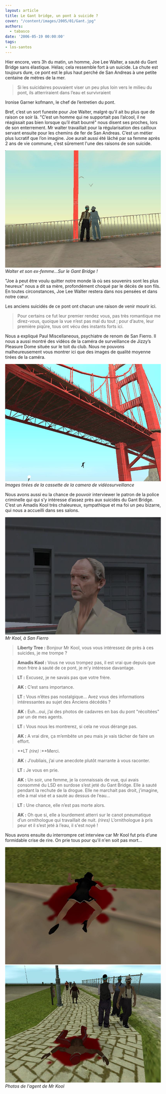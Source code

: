 ```yaml
---
layout: article
title: Le Gant bridge, un pont à suicide ?
cover: "/content/images/2005/01/Gant.jpg"
authors:
  - tabasco
date: '2006-05-19 00:00:00'
tags:
- los-santos
---
```


Hier encore, vers 3h du matin, un homme, Joe Lee Walter, a sauté du Gant Bridge sans élastique. Hélas; cela ressemble fort à un suicide. La chute est toujours dure, ce pont est le plus haut perché de San Andreas à une petite centaine de mètres de la mer.

> Si les suicidaires pouvaient viser un peu plus loin vers le milieu du pont, ils atterriraient dans l’eau et survivraient

Ironise Garner kofmann, le chef de l’entretien du pont.

Bref, c’est un sort funeste pour Joe Walter, malgré qu’il ait bu plus que de raison ce soir là. "C’est un homme qui ne supportait pas l’alcool, il ne réagissait pas bien lorsque qu’il était bourré" nous disent ses proches, lors de son enterrement. Mr walter travaillait pour la régularisation des cailloux servant ensuite pour les chemins de fer de San Andreas. C’est un métier plus lucratif que l’on imagine. Joe aurait aussi été lâché par sa femme après 2 ans de vie commune, c’est sûrement l'une des raisons de son suicide.

![Walter et son ex-femme...Sur le Gant Bridge !](/content/images/2005/01/Walter___wife.jpg)
_Walter et son ex-femme...Sur le Gant Bridge !_

"Joe à peut être voulu quitter notre monde là où ses souvenirs sont les plus heureux" nous a dit sa mère, profondément choqué par le décès de son fils. En toutes circonstances, Joe Lee Walter restera dans nos pensées et dans notre cœur.

Les anciens suicidés de ce pont ont chacun une raison de venir mourir ici.

> Pour certains ce fut leur premier rendez vous, pas très romantique me direz-vous, quoique la vue n’est pas mal du tout&nbsp;; pour d’autre, leur première piqûre, tous ont vécu des instants forts ici.

Nous a expliqué Paul Miscellaneous, psychiatre de renom de San Fierro. Il nous a aussi montré des vidéos de la caméra de&nbsp;surveillance de Jizzy’s Pleasure Dome située sur le toit du club. Nous ne pouvons malheureusement vous montrer ici que des images de qualité moyenne tirées de la caméra.

![Images tirées de la cassette de la camera de vidéosurveillance](/content/images/2005/01/Saut_1.jpg)
_Images tirées de la cassette de la camera de vidéosurveillance_

Nous avons aussi eu la chance de pouvoir interviewer le patron de la police criminelle qui qui s’y intéresse d’assez près aux suicidés du Gant Bridge. C’est un Amadis Kool très chaleureux, sympathique et ma foi un peu bizarre, qui nous a accueilli dans ses salons.

![Mr Kool, à San Fierro](/content/images/2005/01/amadis.jpg)
_Mr Kool, à San Fierro_

> **Liberty Tree&nbsp;:** Bonjour Mr Kool, vous vous intéressez de près à ces suicides, je me trompe&nbsp;?

> **Amadis Kool&nbsp;:** Vous ne vous trompez pas, il est vrai que depuis que mon frère à sauté de ce pont, je m’y intéresse davantage.

> **LT&nbsp;:** Excusez, je ne savais pas que votre frère.

> **AK&nbsp;:** C’est sans importance.

> **LT&nbsp;:** Vous n’êtes pas nostalgique... Avez vous des informations intéressantes au sujet des Anciens décédés&nbsp;?

> **AK&nbsp;:** Euh…oui, j’ai des photos de cadavres en bas du pont "récoltées" par un de mes agents.

> **LT&nbsp;:** Vous nous les montrerez, si cela ne vous dérange pas.

> **AK&nbsp;:** A vrai dire, ça m’embête un peu mais je vais tâcher de faire un effort.

> \*\*LT _(rire)_ :\*\*Merci.

> **AK&nbsp;:** J’oubliais, j’ai une anecdote plutôt marrante à vous raconter.

> **LT&nbsp;:** Je vous en prie.

> **AK&nbsp;:** Un soir, une femme, je la connaissais de vue, qui avais consommé du LSD en surdose s’est jeté du Gant Bridge. Elle à sauté pendant la rechute de la drogue. Elle ne marchait pas droit, j’imagine, elle à mal visé et a&nbsp;sauté au dessus de l’eau…

> **LT&nbsp;:** Une chance, elle n’est pas morte alors.

> **AK&nbsp;:** Oh que si, elle a lourdement atterri sur le canot pneumatique d’un ornithologue qui travaillait de nuit. _(rires)_ L’ornithologue à pris peur et il s’est jeté à l’eau, il&nbsp;s'est noyé&nbsp;!

Nous avons ensuite du&nbsp;interrompre cet interview&nbsp;car Mr Kool fut pris d’une formidable crise de rire. On prie tous pour qu’il n'en soit pas mort…

![](/content/images/2005/01/cadavre1.jpg)
![Photos de l'agent de Mr Kool](/content/images/2005/01/cadavre2.jpg)
_Photos de l'agent de Mr Kool_